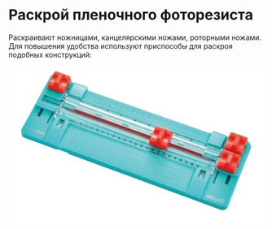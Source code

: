 # Раскрой пленочного фоторезиста
Раскраивают ножницами, канцелярскими ножами, роторными ножами.  
Для повышения удобства используют приспособы для раскроя подобных конструкций:  
<p align="center">
 <img width="700px" src="src/1.jpg" alt="qr"/>
</p>
